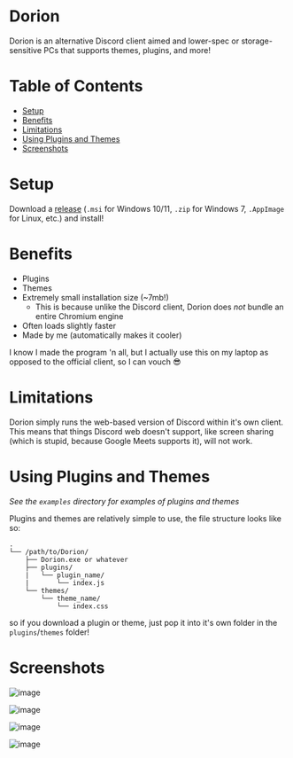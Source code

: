 # Dorion

Dorion is an alternative Discord client aimed and lower-spec or storage-sensitive PCs that supports themes, plugins, and more!

# Table of Contents

* [Setup](#setup)
* [Benefits](#benefits)
* [Limitations](#limitations)
* [Using Plugins and Themes](#using-plugins-and-themes)
* [Screenshots](#screenshots)

# Setup

Download a [release](https://github.com/SpikeHD/Dorion/releases) (`.msi` for Windows 10/11, `.zip` for Windows 7, `.AppImage` for Linux, etc.) and install!

# Benefits

* Plugins
* Themes
* Extremely small installation size (~7mb!)
  * This is because unlike the Discord client, Dorion does *not* bundle an entire Chromium engine
* Often loads slightly faster
* Made by me (automatically makes it cooler)

I know I made the program 'n all, but I actually use this on my laptop as opposed to the official client, so I can vouch 😎

# Limitations

Dorion simply runs the web-based version of Discord within it's own client. This means that things Discord web doesn't support, like screen sharing (which is stupid, because Google Meets supports it), will not work.

# Using Plugins and Themes

*See the `examples` directory for examples of plugins and themes*

Plugins and themes are relatively simple to use, the file structure looks like so:

```
.
└── /path/to/Dorion/
    ├── Dorion.exe or whatever
    ├── plugins/
    |   └── plugin_name/
    |       └── index.js
    └── themes/
        └── theme_name/
            └── index.css
```

so if you download a plugin or theme, just pop it into it's own folder in the `plugins`/`themes` folder!

# Screenshots

![image](https://user-images.githubusercontent.com/25207995/189257838-dbac8460-2c2a-4ca4-a456-b971808b2ab3.png)

![image](https://user-images.githubusercontent.com/25207995/189257875-bce1bb0c-2f53-492b-a253-82eb6dd3e314.png)

![image](https://user-images.githubusercontent.com/25207995/189258008-3fd45402-fb32-4e0f-bbf1-629697bc8685.png)

![image](https://user-images.githubusercontent.com/25207995/189258064-13548647-3b83-4ea4-80a9-06d1e485226a.png)

